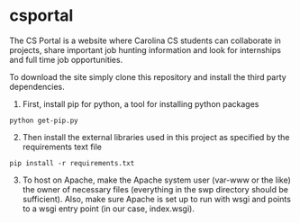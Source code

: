 csportal
========

The CS Portal is a website where Carolina CS students can collaborate in projects, share important job hunting information and look for internships and full time job opportunities.

To download the site simply clone this repository and install the third party dependencies. 

1) First, install pip for python, a tool for installing python packages
```
python get-pip.py
```
2) Then install the external libraries used in this project as specified by the requirements text file
```
pip install -r requirements.txt
```
3) To host on Apache, make the Apache system user (var-www or the like) the owner of necessary files (everything in the swp directory should be sufficient). Also, make sure Apache is set up to run with wsgi and points to a wsgi entry point (in our case, index.wsgi).
